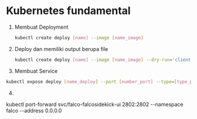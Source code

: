 # Kubernetes fundamental

1. Membuat Deployment

    ```sh
    kubectl create deploy [name] --image [name_image]
    ```

2. Deploy dan memiliki output berupa file

    ```sh
    kubectl create deploy [name] --image [name_image] --dry-run='client' -o=yaml > [name_file].yaml
    ```

3. Membuat Service

  ```sh
  kubectl expose deploy [name_deploy] --port [number_port] --type=[type_port]
  ```

4.



kubectl port-forward svc/falco-falcosidekick-ui 2802:2802 --namespace falco --address 0.0.0.0